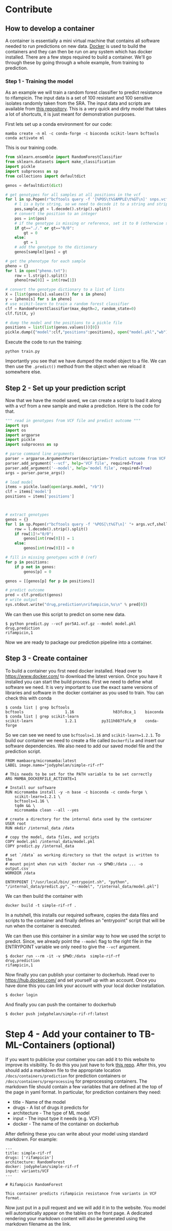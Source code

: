 # Contribute

## How to develop a container

A container is essentially a mini virtual machine that contains all software needed to run predictions on new data.
[Docker](https://www.docker.com/) is used to build the containers and they can then be run on any system which has docker installed. There are a few steps required to build a container. We'll go through these by going through a whole example, from training to prediction. 

### Step 1 - Training the model

As an example we will train a random forest classifier to predict resistance to rifampicin. The input data is a set of 100 resistant and 100 sensitive isolates randomly taken from the SRA. The input data and scripts are available from [this repository](https://github.com/jodyphelan/simple-rif-rf). This is a very quick and dirty model that takes a lot of shortcuts, it is just meant for demonstration purposes.

First lets set up a conda environment for our code:

```
mamba create -n ml -c conda-forge -c bioconda scikit-learn bcftools
conda activate ml
```

This is our training code.

``` python
from sklearn.ensemble import RandomForestClassifier
from sklearn.datasets import make_classification
import pickle
import subprocess as sp
from collections import defaultdict

genos = defaultdict(dict)

# get genotypes for all samples at all positions in the vcf
for l in sp.Popen(r"bcftools query -f '[%POS\t%SAMPLE\t%GT\n]' snps.vcf.gz",shell=True,stdout=sp.PIPE).stdout:
    # l is a byte string, so we need to decode it to a string and strip the newline character at the end
    pos,sample,gt = l.decode().strip().split()
    # convert the position to an integer
    pos = int(pos)
    # if the genotype is missing or reference, set it to 0 (otherwise set it to 1)
    if gt=="./." or gt=="0/0":
        gt = 0
    else:
        gt = 1
    # add the genotype to the dictionary
    genos[sample][pos] = gt

# get the phenotype for each sample
pheno = {}
for l in open("pheno.txt"):
    row = l.strip().split()
    pheno[row[0]] = int(row[1])

# convert the genotype dictionary to a list of lists
X = [list(genos[s].values()) for s in pheno] 
y = [pheno[s] for s in pheno]
# use scikit-learn to train a random forest classifier
clf = RandomForestClassifier(max_depth=2, random_state=0)
clf.fit(X, y)

# dump the model and the positions to a pickle file
positions = list(list(genos.values())[0])
pickle.dump({"model":clf,"positions":positions}, open("model.pkl","wb"))
```

Execute the code to run the training:

```
python train.py
```

Importantly you see that we have dumped the model object to a file. We can then use the `.predict()` method from the object when we reload it somewhere else.

## Step 2 - Set up your prediction script

Now that we have the model saved, we can create a script to load it along with a vcf from a new sample and make a prediction. Here is the code for that.

``` python
""" read in genotypes from VCF file and predict outcome """
import sys
import os
import argparse
import pickle
import subprocess as sp

# parse command line arguments
parser = argparse.ArgumentParser(description='Predict outcome from VCF file')
parser.add_argument('--vcf', help='VCF file', required=True)
parser.add_argument('--model', help='model file', required=True)
args = parser.parse_args()

# load model
items = pickle.load(open(args.model, "rb"))
clf = items['model']
positions = items['positions']



# extract genotypes
genos = {}
for l in sp.Popen(r"bcftools query -f '%POS[\t%GT\n]' "+ args.vcf,shell=True,stdout=sp.PIPE).stdout:
    row = l.decode().strip().split()
    if row[1]!="0/0":
        genos[int(row[0])] = 1
    else:
        genos[int(row[0])] = 0

# fill in missing genotypes with 0 (ref)
for p in positions:
    if p not in genos:
        genos[p] = 0

genos = [[genos[p] for p in positions]]

# predict outcome
pred = clf.predict(genos)
# write output
sys.stdout.write("drug,prediction\nrifampicin,%s\n" % pred[0])
```

We can then use this script to predict on some new data.

```
$ python predict.py --vcf por5A1.vcf.gz --model model.pkl
drug,prediction
rifampicin,1
```

Now we are ready to package our prediction pipeline into a container.

## Step 3 - Create container

To build a container you first need docker installed. Head over to https://www.docker.com/ to download the latest version. Once you have it installed you can start the build process. First we need to define what software we need.
It is very important to use the exact same versions of libraries and software in the docker container as you used to train. You can check this with conda

```
$ conda list | grep bcftools
bcftools                  1.16                 h83fc8ca_1    bioconda
$ conda list | grep scikit-learn
scikit-learn              1.2.1           py311h087fafe_0    conda-forge
```

So we can see we need to use `bcftools=1.16` and `scikit-learn=1.2.1`. To build our container we need to create a file called `Dockerfile` and insert our software dependencies. We also need to add our saved model file and the prediction script. 

``` 
FROM mambaorg/micromamba:latest
LABEL image.name="jodyphelan/simple-rif-rf"

# This needs to be set for the PATH variable to be set correctly
ARG MAMBA_DOCKERFILE_ACTIVATE=1

# Install our software
RUN micromamba install -y -n base -c bioconda -c conda-forge \
    scikit-learn=1.2.1 \
    bcftools=1.16 \
    tqdm && \
    micromamba clean --all --yes

# create a directory for the internal data used by the container
USER root
RUN mkdir /internal_data /data

# copy the model, data files, and scripts
COPY model.pkl /internal_data/model.pkl
COPY predict.py /internal_data

# set `/data` as working directory so that the output is written to the
# mount point when run with `docker run -v $PWD:/data ... -o output.csv`
WORKDIR /data

ENTRYPOINT ["/usr/local/bin/_entrypoint.sh", "python", "/internal_data/predict.py", "--model", "/internal_data/model.pkl"]
```

We can then build the container with 

```
docker build -t simple-rif-rf . 
```

In a nutshell, this installs our required software, copies the data files and scripts to the container and finally defines an "entrypoint" script that will be run when the container is executed.

We can then use this container in a similar way to how we used the script to predict. Since, we already point the `--model` flag to the right file in the ENTRYPOINT variable we only need to give the `--vcf` argument.

```
$ docker run --rm -it -v $PWD:/data  simple-rif-rf  
drug,prediction
rifampicin,1
```

Now finally you can publish your container to dockerhub. Head over to https://hub.docker.com/ and set yourself up with an account. Once you have done this you can link your account with your local docker installation.

```
$ docker login
```

And finally you can push the container to dockerhub

```
$ docker push jodyphelan/simple-rif-rf:latest
```

# Step 4 - Add your container to TB-ML-Containers (optional)

If you want to publicise your container you can add it to this website to improve its visibility. To do this you just have to fork [this repo](https://github.com/TB-ML/tb-ml-containers). After this, you should add a markdown file to the appropriate location `/docs/containers/prediction` for prediction containers or `/docs/containers/preprocessing` for preprocessing containers. The markdown file should contain a few variables that are defined at the top of the page in yaml format. In particular, for prediction containers they need:

* title - Name of the model
* drugs - A list of drugs it predicts for
* architecture - The type of ML model
* input - The input type it needs (e.g. VCF)
* docker - The name of the container on dockerhub

After defining these you can write about your model using standard markdown. For example:

```
---
title: simple-rif-rf
drugs: ['rifampicin']
architecture: RandomForest
docker: jodyphelan/simple-rif-rf
input: variants/VCF
---

# Rifampicin RandomForest

This container predicts rifampicin resistance from variants in VCF format.
```

Now just put in a pull request and we will add it in to the website. You model will automatically appear on the tables on the front page. A dedicated rendering your markdown content will also be generated using the markdown filename as the link.


